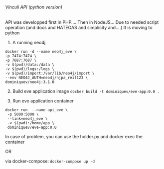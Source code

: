 ###### Vinculi API (python version)

API was developped first in PHP.... Then in NodeJS...
Due to needed script operation (and docs and HATEOAS and simplicity and....) It is moving to python

1. A running neo4j
```
docker run -d --name neo4j_eve \
-p 7474:7474 \
-p 7687:7687 \
-v $(pwd)/data:/data \
-v $(pwd)/logs:/logs \
-v $(pwd)/import:/var/lib/neo4j/import \
--env NEO4J_AUTH=neo4j/njpa_reil123 \
dominiquev/neo4j:3.1.0
```

2. Build eve application image
`docker build -t dominiquev/eve-app:0.0 .`

3. Run eve application container
```
docker run  --name api_eve \
 -p 5000:5000 \
 --link=neo4j_eve \
 -v $(pwd):/home/app \
 dominiquev/eve-app:0.0
```
In case of problem, you can use the holder.py and docker exec the container

OR

via docker-compose:
`docker-compose up -d`